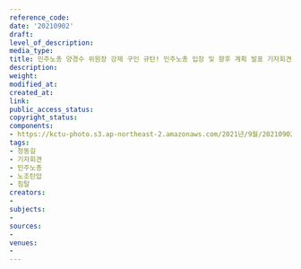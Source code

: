 ```yaml
---
reference_code: 
date: '20210902'
draft: 
level_of_description: 
media_type: 
title: 민주노총 양경수 위원장 강제 구인 규탄! 민주노총 입장 및 향후 계획 발표 기자회견
description: 
weight: 
modified_at: 
created_at: 
link: 
public_access_status: 
copyright_status: 
components:
- https://kctu-photo.s3.ap-northeast-2.amazonaws.com/2021년/9월/20210902-민주노총+양경수+위원장+강제+구인+규탄!+민주노총+입장+및+향후+계획+발표+기자회견_정동길_기자회견_민주노총_노조탄압_침탈/_1D20893.jpg
tags:
- 정동길
- 기자회견
- 민주노총
- 노조탄압
- 침탈
creators:
- 
subjects:
- 
sources:
- 
venues:
- 
---
```

